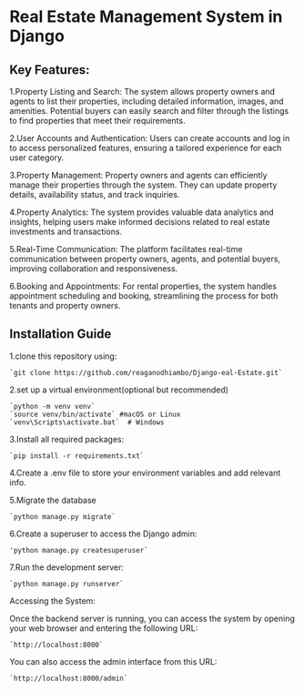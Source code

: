 # Real Estate Management System in Django

## Key Features:
1.Property Listing and Search: The system allows property owners and agents to list their properties, including detailed information, images, and amenities. Potential buyers can easily search and filter through the listings to find properties that meet their requirements.

2.User Accounts and Authentication: Users can create accounts and log in to access personalized features, ensuring a tailored experience for each user category.

3.Property Management: Property owners and agents can efficiently manage their properties through the system. They can update property details, availability status, and track inquiries.

4.Property Analytics: The system provides valuable data analytics and insights, helping users make informed decisions related to real estate investments and transactions.

5.Real-Time Communication: The platform facilitates real-time communication between property owners, agents, and potential buyers, improving collaboration and responsiveness.

6.Booking and Appointments: For rental properties, the system handles appointment scheduling and booking, streamlining the process for both tenants and property owners.

## Installation Guide
1.clone this repository using:

	`git clone https://github.com/reaganodhiambo/Django-eal-Estate.git`
	
2.set up a virtual environment(optional but recommended)

	`python -m venv venv`
	`source venv/bin/activate` #macOS or Linux
    `venv\Scripts\activate.bat`  # Windows

3.Install all required packages:

	`pip install -r requirements.txt`

4.Create a .env file to store your environment variables and add relevant info.

5.Migrate the database

	`python manage.py migrate`

6.Create a superuser to access the Django admin:

	'python manage.py createsuperuser`

7.Run the development server:

	`python manage.py runserver`

Accessing the System:

Once the backend server is running, you can access the system by opening your web browser and entering the following URL:

	`http://localhost:8000`

You can also access the admin interface from this URL:

	`http://localhost:8000/admin`
